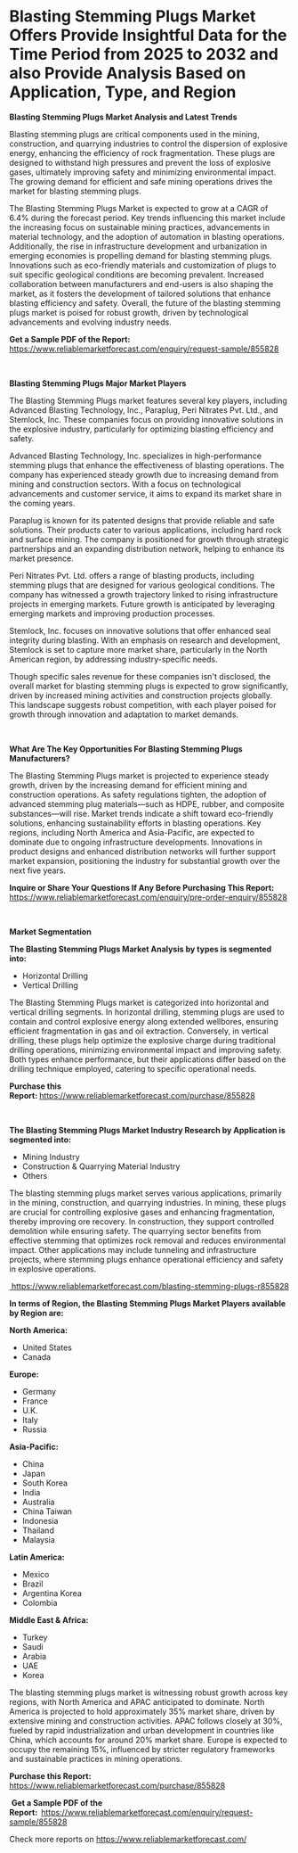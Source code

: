 <p><h1>Blasting Stemming Plugs Market Offers Provide Insightful Data for the Time Period from 2025 to 2032 and also Provide Analysis Based on Application, Type, and Region</h1></p><p><strong>Blasting Stemming Plugs Market Analysis and Latest Trends</strong></p>
<p><p>Blasting stemming plugs are critical components used in the mining, construction, and quarrying industries to control the dispersion of explosive energy, enhancing the efficiency of rock fragmentation. These plugs are designed to withstand high pressures and prevent the loss of explosive gases, ultimately improving safety and minimizing environmental impact. The growing demand for efficient and safe mining operations drives the market for blasting stemming plugs.</p><p>The Blasting Stemming Plugs Market is expected to grow at a CAGR of 6.4% during the forecast period. Key trends influencing this market include the increasing focus on sustainable mining practices, advancements in material technology, and the adoption of automation in blasting operations. Additionally, the rise in infrastructure development and urbanization in emerging economies is propelling demand for blasting stemming plugs. Innovations such as eco-friendly materials and customization of plugs to suit specific geological conditions are becoming prevalent. Increased collaboration between manufacturers and end-users is also shaping the market, as it fosters the development of tailored solutions that enhance blasting efficiency and safety. Overall, the future of the blasting stemming plugs market is poised for robust growth, driven by technological advancements and evolving industry needs.</p></p>
<p><strong>Get a Sample PDF of the Report:&nbsp;</strong> <a href="https://www.reliablemarketforecast.com/enquiry/request-sample/855828?utm_campaign=2516&utm_medium=2&utm_source=Github&utm_content=ia&utm_term=08042025&utm_id=blasting-stemming-plugs">https://www.reliablemarketforecast.com/enquiry/request-sample/855828</a></p>
<p>&nbsp;</p>
<p><strong>Blasting Stemming Plugs Major Market Players</strong></p>
<p><p>The Blasting Stemming Plugs market features several key players, including Advanced Blasting Technology, Inc., Paraplug, Peri Nitrates Pvt. Ltd., and Stemlock, Inc. These companies focus on providing innovative solutions in the explosive industry, particularly for optimizing blasting efficiency and safety.</p><p>Advanced Blasting Technology, Inc. specializes in high-performance stemming plugs that enhance the effectiveness of blasting operations. The company has experienced steady growth due to increasing demand from mining and construction sectors. With a focus on technological advancements and customer service, it aims to expand its market share in the coming years.</p><p>Paraplug is known for its patented designs that provide reliable and safe solutions. Their products cater to various applications, including hard rock and surface mining. The company is positioned for growth through strategic partnerships and an expanding distribution network, helping to enhance its market presence.</p><p>Peri Nitrates Pvt. Ltd. offers a range of blasting products, including stemming plugs that are designed for various geological conditions. The company has witnessed a growth trajectory linked to rising infrastructure projects in emerging markets. Future growth is anticipated by leveraging emerging markets and improving production processes.</p><p>Stemlock, Inc. focuses on innovative solutions that offer enhanced seal integrity during blasting. With an emphasis on research and development, Stemlock is set to capture more market share, particularly in the North American region, by addressing industry-specific needs.</p><p>Though specific sales revenue for these companies isn't disclosed, the overall market for blasting stemming plugs is expected to grow significantly, driven by increased mining activities and construction projects globally. This landscape suggests robust competition, with each player poised for growth through innovation and adaptation to market demands.</p></p>
<p>&nbsp;</p>
<p><strong>What Are The Key Opportunities For Blasting Stemming Plugs Manufacturers?</strong></p>
<p><p>The Blasting Stemming Plugs market is projected to experience steady growth, driven by the increasing demand for efficient mining and construction operations. As safety regulations tighten, the adoption of advanced stemming plug materials—such as HDPE, rubber, and composite substances—will rise. Market trends indicate a shift toward eco-friendly solutions, enhancing sustainability efforts in blasting operations. Key regions, including North America and Asia-Pacific, are expected to dominate due to ongoing infrastructure developments. Innovations in product designs and enhanced distribution networks will further support market expansion, positioning the industry for substantial growth over the next five years.</p></p>
<p><strong>Inquire or Share Your Questions If Any Before Purchasing This Report:</strong> <a href="https://www.reliablemarketforecast.com/enquiry/pre-order-enquiry/855828?utm_campaign=2516&utm_medium=2&utm_source=Github&utm_content=ia&utm_term=08042025&utm_id=blasting-stemming-plugs">https://www.reliablemarketforecast.com/enquiry/pre-order-enquiry/855828</a></p>
<p>&nbsp;</p>
<p><strong>Market Segmentation</strong></p>
<p><strong>The Blasting Stemming Plugs Market Analysis by types is segmented into:</strong></p>
<p><ul><li>Horizontal Drilling</li><li>Vertical Drilling</li></ul></p>
<p><p>The Blasting Stemming Plugs market is categorized into horizontal and vertical drilling segments. In horizontal drilling, stemming plugs are used to contain and control explosive energy along extended wellbores, ensuring efficient fragmentation in gas and oil extraction. Conversely, in vertical drilling, these plugs help optimize the explosive charge during traditional drilling operations, minimizing environmental impact and improving safety. Both types enhance performance, but their applications differ based on the drilling technique employed, catering to specific operational needs.</p></p>
<p><strong>Purchase this Report:&nbsp;</strong><a href="https://www.reliablemarketforecast.com/purchase/855828?utm_campaign=2516&utm_medium=2&utm_source=Github&utm_content=ia&utm_term=08042025&utm_id=blasting-stemming-plugs">https://www.reliablemarketforecast.com/purchase/855828</a></p>
<p>&nbsp;</p>
<p><strong>The Blasting Stemming Plugs Market Industry Research by Application is segmented into:</strong></p>
<p><ul><li>Mining Industry</li><li>Construction & Quarrying Material Industry</li><li>Others</li></ul></p>
<p><p>The blasting stemming plugs market serves various applications, primarily in the mining, construction, and quarrying industries. In mining, these plugs are crucial for controlling explosive gases and enhancing fragmentation, thereby improving ore recovery. In construction, they support controlled demolition while ensuring safety. The quarrying sector benefits from effective stemming that optimizes rock removal and reduces environmental impact. Other applications may include tunneling and infrastructure projects, where stemming plugs enhance operational efficiency and safety in explosive operations.</p></p>
<p><a href="https://www.reliablemarketforecast.com/blasting-stemming-plugs-r855828?utm_campaign=2516&utm_medium=2&utm_source=Github&utm_content=ia&utm_term=08042025&utm_id=blasting-stemming-plugs">&nbsp;https://www.reliablemarketforecast.com/blasting-stemming-plugs-r855828</a></p>
<p><strong>In terms of Region, the Blasting Stemming Plugs Market Players available by Region are:</strong></p>
<p>
    <p> <strong> North America: </strong>
        <ul>
            <li>United States</li>
            <li>Canada</li>
        </ul>
        </p> 
    <p> <strong> Europe: </strong>
        <ul>
            <li>Germany</li>
            <li>France</li>
            <li>U.K.</li>
            <li>Italy</li>
            <li>Russia</li>
        </ul>
        </p> 
    <p> <strong> Asia-Pacific: </strong>
        <ul>
            <li>China</li>
            <li>Japan</li>
            <li>South Korea</li>
            <li>India</li>
            <li>Australia</li>
            <li>China Taiwan</li>
            <li>Indonesia</li>
            <li>Thailand</li>
            <li>Malaysia</li>
        </ul>
        </p> 
    <p> <strong> Latin America: </strong>
        <ul>
            <li>Mexico</li>
            <li>Brazil</li>
            <li>Argentina Korea</li>
            <li>Colombia</li>
        </ul>
        </p> 
    <p> <strong> Middle East & Africa: </strong>
        <ul>
            <li>Turkey</li>
            <li>Saudi</li>
            <li>Arabia</li>
            <li>UAE</li>
            <li>Korea</li>
        </ul>
    </p>
    </p>
<p><p>The blasting stemming plugs market is witnessing robust growth across key regions, with North America and APAC anticipated to dominate. North America is projected to hold approximately 35% market share, driven by extensive mining and construction activities. APAC follows closely at 30%, fueled by rapid industrialization and urban development in countries like China, which accounts for around 20% market share. Europe is expected to occupy the remaining 15%, influenced by stricter regulatory frameworks and sustainable practices in mining operations.</p></p>
<p><strong>Purchase this Report: </strong><a href="https://www.reliablemarketforecast.com/purchase/855828?utm_campaign=2516&utm_medium=2&utm_source=Github&utm_content=ia&utm_term=08042025&utm_id=blasting-stemming-plugs">https://www.reliablemarketforecast.com/purchase/855828</a></p>
<p>&nbsp;<strong>Get a Sample PDF of the Report:&nbsp;&nbsp;</strong><a href="https://www.reliablemarketforecast.com/enquiry/request-sample/855828?utm_campaign=2516&utm_medium=2&utm_source=Github&utm_content=ia&utm_term=08042025&utm_id=blasting-stemming-plugs">https://www.reliablemarketforecast.com/enquiry/request-sample/855828</a></p>
<p><strong></strong></p>
<p>Check more reports on <a href="https://www.reliablemarketforecast.com/?utm_campaign=2516&utm_medium=2&utm_source=Github&utm_content=ia&utm_term=08042025&utm_id=blasting-stemming-plugs">https://www.reliablemarketforecast.com/</a></p>